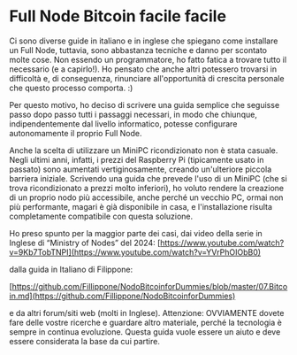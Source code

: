 # **Full Node Bitcoin facile facile**

Ci sono diverse guide in italiano e in inglese che spiegano come installare un Full Node, tuttavia, sono abbastanza tecniche e danno per scontato molte cose. Non essendo un programmatore, ho fatto fatica a trovare tutto il necessario (e a capirlo!). Ho pensato che anche altri potessero trovarsi in difficoltà e, di conseguenza, rinunciare all'opportunità di crescita personale che questo processo comporta. :)

Per questo motivo, ho deciso di scrivere una guida semplice che seguisse passo dopo passo tutti i passaggi necessari, in modo che chiunque, indipendentemente dal livello informatico, potesse configurare autonomamente il proprio Full Node.

Anche la scelta di utilizzare un MiniPC ricondizionato non è stata casuale. Negli ultimi anni, infatti, i prezzi del Raspberry Pi (tipicamente usato in passato) sono aumentati vertiginosamente, creando un'ulteriore piccola barriera iniziale. Scrivendo una guida che prevede l'uso di un MiniPC (che si trova ricondizionato a prezzi molto inferiori), ho voluto rendere la creazione di un proprio nodo più accessibile, anche perché un vecchio PC, ormai non più performante, magari è già disponibile in casa, e l'installazione risulta completamente compatibile con questa soluzione.

Ho preso spunto per la maggior parte dei casi, dai video della serie in Inglese di “Ministry of Nodes” del 2024:
[https://www.youtube.com/watch?v=9Kb7TobTNPI](https://www.youtube.com/watch?v=YVrPhOIObB0)

dalla guida in Italiano di Filippone:

[https://github.com/Fillippone/NodoBitcoinforDummies/blob/master/07.Bitcoin.md](https://github.com/Fillippone/NodoBitcoinforDummies) 

e da altri forum/siti web (molti in Inglese). 
Attenzione: OVVIAMENTE dovete fare delle vostre ricerche e guardare altro materiale, perché la tecnologia è sempre in continua evoluzione. 
Questa guida vuole essere un aiuto e deve essere considerata la base da cui partire.

